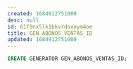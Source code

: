 ```yaml
---
created: 1684912751000
desc: null
id: 61f9nx5lk1bkvrdaxoym4oe
title: GEN_ABONOS_VENTAS_ID
updated: 1684912751000
---
```


```sql
CREATE GENERATOR GEN_ABONOS_VENTAS_ID;
```